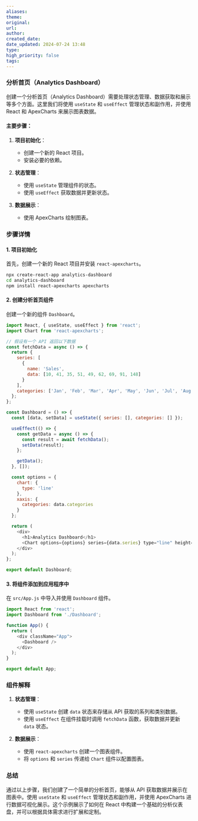 ```yaml
---
aliases: 
theme: 
original: 
url: 
author: 
created_date: 
date_updated: 2024-07-24 13:48
type: 
high_priority: false
tags:
---
```

### 分析首页（Analytics Dashboard）

创建一个分析首页（Analytics Dashboard）需要处理状态管理、数据获取和展示等多个方面。这里我们将使用 `useState` 和 `useEffect` 管理状态和副作用，并使用 React 和 ApexCharts 来展示图表数据。

#### 主要步骤：

1. **项目初始化**：
   - 创建一个新的 React 项目。
   - 安装必要的依赖。

2. **状态管理**：
   - 使用 `useState` 管理组件的状态。
   - 使用 `useEffect` 获取数据并更新状态。

3. **数据展示**：
   - 使用 ApexCharts 绘制图表。

### 步骤详情

#### 1. 项目初始化

首先，创建一个新的 React 项目并安装 `react-apexcharts`。

```bash
npx create-react-app analytics-dashboard
cd analytics-dashboard
npm install react-apexcharts apexcharts
```

#### 2. 创建分析首页组件

创建一个新的组件 `Dashboard`。

```javascript
import React, { useState, useEffect } from 'react';
import Chart from 'react-apexcharts';

// 假设有一个 API 返回以下数据
const fetchData = async () => {
  return {
    series: [
      {
        name: 'Sales',
        data: [10, 41, 35, 51, 49, 62, 69, 91, 148]
      }
    ],
    categories: ['Jan', 'Feb', 'Mar', 'Apr', 'May', 'Jun', 'Jul', 'Aug', 'Sep']
  };
};

const Dashboard = () => {
  const [data, setData] = useState({ series: [], categories: [] });

  useEffect(() => {
    const getData = async () => {
      const result = await fetchData();
      setData(result);
    };

    getData();
  }, []);

  const options = {
    chart: {
      type: 'line'
    },
    xaxis: {
      categories: data.categories
    }
  };

  return (
    <div>
      <h1>Analytics Dashboard</h1>
      <Chart options={options} series={data.series} type="line" height={350} />
    </div>
  );
};

export default Dashboard;
```

#### 3. 将组件添加到应用程序中

在 `src/App.js` 中导入并使用 `Dashboard` 组件。

```javascript
import React from 'react';
import Dashboard from './Dashboard';

function App() {
  return (
    <div className="App">
      <Dashboard />
    </div>
  );
}

export default App;
```

### 组件解释

1. **状态管理**：
   - 使用 `useState` 创建 `data` 状态来存储从 API 获取的系列和类别数据。
   - 使用 `useEffect` 在组件挂载时调用 `fetchData` 函数，获取数据并更新 `data` 状态。

2. **数据展示**：
   - 使用 `react-apexcharts` 创建一个图表组件。
   - 将 `options` 和 `series` 传递给 `Chart` 组件以配置图表。

### 总结

通过以上步骤，我们创建了一个简单的分析首页，能够从 API 获取数据并展示在图表中。使用 `useState` 和 `useEffect` 管理状态和副作用，并使用 ApexCharts 进行数据可视化展示。这个示例展示了如何在 React 中构建一个基础的分析仪表盘，并可以根据具体需求进行扩展和定制。